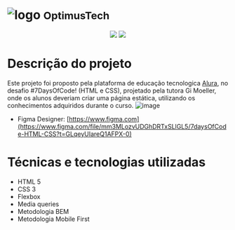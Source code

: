 

# ![logo](https://user-images.githubusercontent.com/74362146/229948218-0e0b39f6-e918-4d4f-bdda-8c7d46fa0b92.svg) <small>OptimusTech</small>

<p align="center">
<img src="https://img.shields.io/static/v1?label=STATUS&message=FINALIZADO&color=GREEN"/>
 <img src="https://img.shields.io/static/v1?label=ALURA&message=DESAFIO&color=BLUE"/>
</p>


# Descrição do projeto
Este projeto foi proposto pela plataforma de educação tecnologica [Alura](https://github.com/alura-cursos), no desafio #7DaysOfCode! (HTML e CSS), projetado pela tutora 
Gi Moeller, onde os alunos deveriam criar uma página estática, utilizando os conhecimentos adquiridos durante o curso.
![image](https://user-images.githubusercontent.com/74362146/229951710-a763ee54-b04c-46bf-9cd9-65f55f67695b.png)


- Figma Designer: [https://www.figma.com](https://www.figma.com/file/mm3MLozvUDGhDRTxSLlGL5/7daysOfCode-HTML-CSS?t=GLqeyUIareQ1AFPX-0)

# Técnicas e tecnologias utilizadas
- HTML 5
- CSS 3
- Flexbox
- Media queries
- Metodologia BEM
- Metodologia Mobile First
